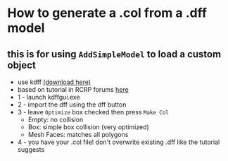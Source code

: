 # How to generate a .col from a .dff model

## this is for using `AddSimpleModel` to load a custom object

* use kdff [(download here)](https://www.mediafire.com/file/m0ej52v9agfo672/kdff_gui.rar/file)
* based on tutorial in RCRP forums [here](https://forum.redcountyrp.com/threads/adding-collisions-and-vertex-colors-to-models-using-kdff.199930/)
* 1 - launch kdffgui.exe
* 2 - import the dff using the dff button
* 3 - leave `Optimize` box checked then press `Make Col`
    * Empty: no collision
    * Box: simple box collision (very optimized)
    * Mesh Faces: matches all polygons
* 4 - you have your .col file! don't overwrite existing .dff like the tutorial suggests